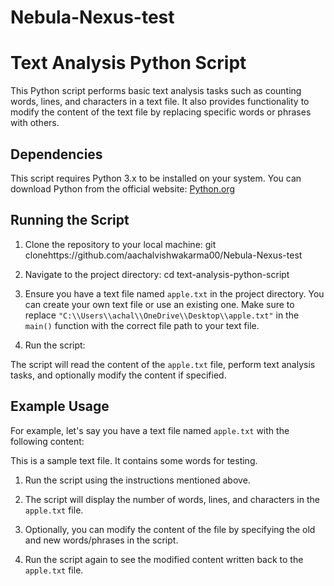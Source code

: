 # Nebula-Nexus-test
# Text Analysis Python Script

This Python script performs basic text analysis tasks such as counting words, lines, and characters in a text file. It also provides functionality to modify the content of the text file by replacing specific words or phrases with others.

## Dependencies

This script requires Python 3.x to be installed on your system. You can download Python from the official website: [Python.org](https://www.python.org/downloads/)

## Running the Script

1. Clone the repository to your local machine:
   git clonehttps://github.com/aachalvishwakarma00/Nebula-Nexus-test

2. Navigate to the project directory:
   cd text-analysis-python-script
   
3. Ensure you have a text file named `apple.txt` in the project directory. You can create your own text file or use an existing one. Make sure to replace `"C:\\Users\\achal\\OneDrive\\Desktop\\apple.txt"` in the `main()` function with the correct file path to your text file.

4. Run the script:


The script will read the content of the `apple.txt` file, perform text analysis tasks, and optionally modify the content if specified.

## Example Usage

For example, let's say you have a text file named `apple.txt` with the following content:

This is a sample text file.
It contains some words for testing.

1. Run the script using the instructions mentioned above.

2. The script will display the number of words, lines, and characters in the `apple.txt` file.

3. Optionally, you can modify the content of the file by specifying the old and new words/phrases in the script.

4. Run the script again to see the modified content written back to the `apple.txt` file.




